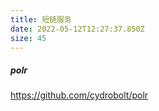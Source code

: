 ```yaml
---
title: 短链服务
date: 2022-05-12T12:27:37.850Z
size: 45
---
```

##### polr

https://github.com/cydrobolt/polr
